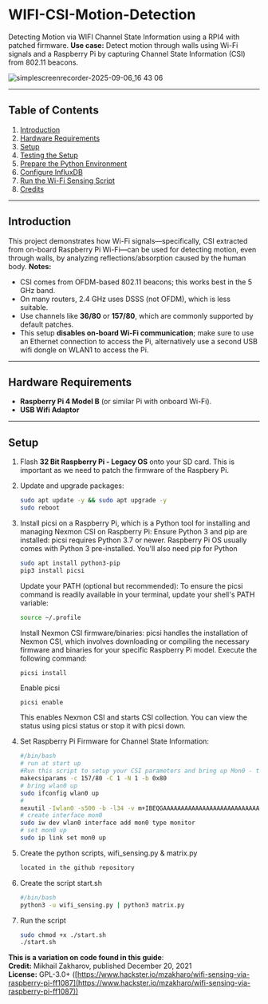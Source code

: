 # WIFI-CSI-Motion-Detection
Detecting Motion via WIFI Channel State Information using a RPI4 with patched firmware.
**Use case:** Detect motion through walls using Wi-Fi signals and a Raspberry Pi by capturing Channel State Information (CSI) from 802.11 beacons.

![simplescreenrecorder-2025-09-06_16 43 06](https://github.com/user-attachments/assets/a2244efa-45d3-4d83-950f-599e2199b7c6)

---

## Table of Contents

1. [Introduction](#introduction)  
2. [Hardware Requirements](#hardware-requirements)  
3. [Setup](#setup)  
4. [Testing the Setup](#testing-the-setup)  
5. [Prepare the Python Environment](#prepare-the-python-environment)  
6. [Configure InfluxDB](#configure-influxdb)  
7. [Run the Wi-Fi Sensing Script](#run-the-wi-fi-sensing-script)  
8. [Credits](#credits)

---

## Introduction

This project demonstrates how Wi-Fi signals—specifically, CSI extracted from on-board Raspberry Pi Wi-Fi—can be used for detecting motion, even through walls, by analyzing reflections/absorption caused by the human body.
**Notes:**
- CSI comes from OFDM-based 802.11 beacons; this works best in the 5 GHz band.
- On many routers, 2.4 GHz uses DSSS (not OFDM), which is less suitable.
- Use channels like **36/80** or **157/80**, which are commonly supported by default patches.
- This setup **disables on-board Wi-Fi communication**; make sure to use an Ethernet connection to access the Pi, alternatively use a second USB wifi dongle on WLAN1 to access the Pi.

---

## Hardware Requirements

- **Raspberry Pi 4 Model B** (or similar Pi with onboard Wi-Fi).
- **USB Wifi Adaptor**

---

## Setup

1. Flash **32 Bit Raspberry Pi - Legacy OS** onto your SD card. This is important as we need to patch the firmware of the Raspbery Pi.  
2. Update and upgrade packages:

   ```bash
   sudo apt update -y && sudo apt upgrade -y
   sudo reboot
   
3. Install picsi on a Raspberry Pi, which is a Python tool for installing and managing Nexmon CSI on Raspberry Pi:
   Ensure Python 3 and pip are installed: picsi requires Python 3.7 or newer. Raspberry Pi OS usually comes with Python 3 pre-installed. You'll also need pip for Python
   ```bash
   sudo apt install python3-pip
   pip3 install picsi
   ```
   Update your PATH (optional but recommended): To ensure the picsi command is readily available in your terminal, update your shell's PATH variable:
   ```bash
   source ~/.profile
   ```
   Install Nexmon CSI firmware/binaries: picsi handles the installation of Nexmon CSI, which involves downloading or compiling the necessary firmware and binaries for your specific Raspberry Pi model. Execute the following command:
   ```
   picsi install
   ```
   Enable picsi
   ```bash
   picsi enable
   ```
   This enables Nexmon CSI and starts CSI collection. You can view the status using picsi status or stop it with picsi down. 
   
5. Set Raspberry Pi Firmware for Channel State Information:
   ```bash init.sh
   #/bin/bash
   # run at start up
   #Run this script to setup your CSI parameters and bring up Mon0 - the monitoring interface on wlan0
   makecsiparams -c 157/80 -C 1 -N 1 -b 0x80
   # bring wlan0 up
   sudo ifconfig wlan0 up
   #
   nexutil -Iwlan0 -s500 -b -l34 -v m+IBEQGAAAAAAAAAAAAAAAAAAAAAAAAAAAAAAAAAAAAAAA==
   # create interface mon0
   sudo iw dev wlan0 interface add mon0 type monitor
   # set mon0 up
   sudo ip link set mon0 up
   ```
6. Create the python scripts, wifi_sensing.py & matrix.py
   ```bash
   located in the github repository
   ```
7. Create the script start.sh
   ```bash
   #/bin/bash
   python3 -u wifi_sensing.py | python3 matrix.py
   ```
8. Run the script
   ```bash
   sudo chmod +x ./start.sh
   ./start.sh
   ```
   



**This is a variation on code found in this guide**:  
**Credit:** Mikhail Zakharov, published December 20, 2021  
**License:** GPL-3.0+ ([https://www.hackster.io/mzakharo/wifi-sensing-via-raspberry-pi-ff1087](https://www.hackster.io/mzakharo/wifi-sensing-via-raspberry-pi-ff1087))


